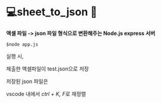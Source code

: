 # 💻sheet_to_json 🔨

<b>액셀 파일 -> json 파일 형식으로 변환해주는 Node.js express 서버</b>



```
$node app.js
```

실행 시, 

제출한 액셀파일이 test.json으로 저장



저장된 json 파일은

vscode 내에서 *ctrl + K, F*로 재정렬


